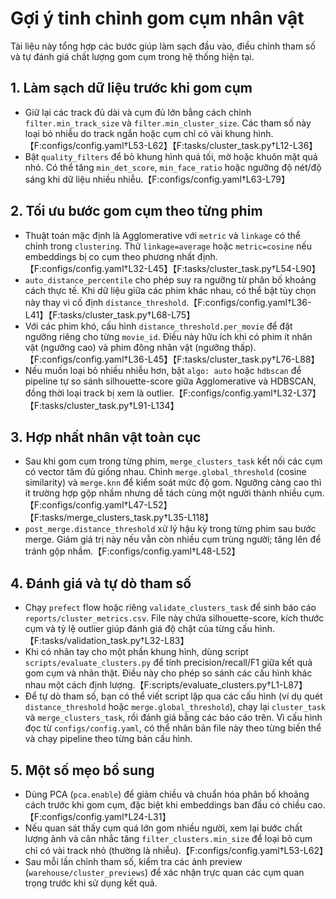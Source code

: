 # Gợi ý tinh chỉnh gom cụm nhân vật

Tài liệu này tổng hợp các bước giúp làm sạch đầu vào, điều chỉnh tham số và tự đánh giá chất lượng gom cụm trong hệ thống hiện tại.

## 1. Làm sạch dữ liệu trước khi gom cụm
- Giữ lại các track đủ dài và cụm đủ lớn bằng cách chỉnh `filter.min_track_size` và `filter.min_cluster_size`. Các tham số này loại bỏ nhiễu do track ngắn hoặc cụm chỉ có vài khung hình.【F:configs/config.yaml†L53-L62】【F:tasks/cluster_task.py†L12-L36】
- Bật `quality_filters` để bỏ khung hình quá tối, mờ hoặc khuôn mặt quá nhỏ. Có thể tăng `min_det_score`, `min_face_ratio` hoặc ngưỡng độ nét/độ sáng khi dữ liệu nhiều nhiễu.【F:configs/config.yaml†L63-L79】

## 2. Tối ưu bước gom cụm theo từng phim
- Thuật toán mặc định là Agglomerative với `metric` và `linkage` có thể chỉnh trong `clustering`. Thử `linkage=average` hoặc `metric=cosine` nếu embeddings bị co cụm theo phương nhất định.【F:configs/config.yaml†L32-L45】【F:tasks/cluster_task.py†L54-L90】
- `auto_distance_percentile` cho phép suy ra ngưỡng từ phân bố khoảng cách thực tế. Khi dữ liệu giữa các phim khác nhau, có thể bật tùy chọn này thay vì cố định `distance_threshold`.【F:configs/config.yaml†L36-L41】【F:tasks/cluster_task.py†L68-L75】
- Với các phim khó, cấu hình `distance_threshold.per_movie` để đặt ngưỡng riêng cho từng `movie_id`. Điều này hữu ích khi có phim ít nhân vật (ngưỡng cao) và phim đông nhân vật (ngưỡng thấp).【F:configs/config.yaml†L36-L45】【F:tasks/cluster_task.py†L76-L88】
- Nếu muốn loại bỏ nhiều nhiễu hơn, bật `algo: auto` hoặc `hdbscan` để pipeline tự so sánh silhouette-score giữa Agglomerative và HDBSCAN, đồng thời loại track bị xem là outlier.【F:configs/config.yaml†L32-L37】【F:tasks/cluster_task.py†L91-L134】

## 3. Hợp nhất nhân vật toàn cục
- Sau khi gom cụm trong từng phim, `merge_clusters_task` kết nối các cụm có vector tâm đủ giống nhau. Chỉnh `merge.global_threshold` (cosine similarity) và `merge.knn` để kiểm soát mức độ gom. Ngưỡng càng cao thì ít trường hợp gộp nhầm nhưng dễ tách cùng một người thành nhiều cụm.【F:configs/config.yaml†L47-L52】【F:tasks/merge_clusters_task.py†L35-L118】
- `post_merge.distance_threshold` xử lý hậu kỳ trong từng phim sau bước merge. Giảm giá trị này nếu vẫn còn nhiều cụm trùng người; tăng lên để tránh gộp nhầm.【F:configs/config.yaml†L48-L52】

## 4. Đánh giá và tự dò tham số
- Chạy `prefect` flow hoặc riêng `validate_clusters_task` để sinh báo cáo `reports/cluster_metrics.csv`. File này chứa silhouette-score, kích thước cụm và tỷ lệ outlier giúp đánh giá độ chặt của từng cấu hình.【F:tasks/validation_task.py†L32-L83】
- Khi có nhãn tay cho một phần khung hình, dùng script `scripts/evaluate_clusters.py` để tính precision/recall/F1 giữa kết quả gom cụm và nhãn thật. Điều này cho phép so sánh các cấu hình khác nhau một cách định lượng.【F:scripts/evaluate_clusters.py†L1-L87】
- Để tự dò tham số, bạn có thể viết script lặp qua các cấu hình (ví dụ quét `distance_threshold` hoặc `merge.global_threshold`), chạy lại `cluster_task` và `merge_clusters_task`, rồi đánh giá bằng các báo cáo trên. Vì cấu hình đọc từ `configs/config.yaml`, có thể nhân bản file này theo từng biến thể và chạy pipeline theo từng bản cấu hình.

## 5. Một số mẹo bổ sung
- Dùng PCA (`pca.enable`) để giảm chiều và chuẩn hóa phân bố khoảng cách trước khi gom cụm, đặc biệt khi embeddings ban đầu có chiều cao.【F:configs/config.yaml†L24-L31】
- Nếu quan sát thấy cụm quá lớn gom nhiều người, xem lại bước chất lượng ảnh và cân nhắc tăng `filter_clusters.min_size` để loại bỏ cụm chỉ có vài track nhỏ (thường là nhiễu).【F:configs/config.yaml†L53-L62】
- Sau mỗi lần chỉnh tham số, kiểm tra các ảnh preview (`warehouse/cluster_previews`) để xác nhận trực quan các cụm quan trọng trước khi sử dụng kết quả.